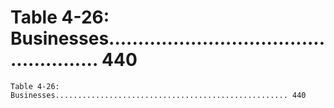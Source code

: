 # Table 4-26: Businesses.................................................... 440

```
Table 4-26: Businesses.................................................... 440

```
